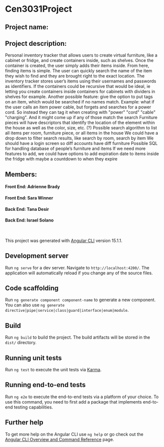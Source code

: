 # Cen3031Project

## Project name:

## Project description:

Personal inventory tracker that allows users to create virtual furniture, like a cabinet or fridge, and create containers inside, such as shelves. Once the container is created, the user simply adds their items inside. From here, finding items is simple. The user can quickly search the name of the item they wish to find and they are brought right to the exact location. The inventory tracker stores user’s items using their usernames and passwords as identifiers.
If the containers could be recursive that would be ideal, ie letting you create containers inside containers for cabinets with dividers in shelves for example.  Another possible feature: give the option to put tags on an item, which would be searched if no names match. 
Example: what if the user calls an item power cable, but forgets and searches for a power cord. So instead they can tag it when creating with "power" "cord" "cable" "charging". And it might come up if any of those match the search
Furniture pieces will have descriptors that identify the location of the element within the house as well as the color, size, etc. (?)
Possible search algorithm to list all items per room, furniture piece, or all items in the house
We could have a drop down to filter search results, like search by room, search by item
We should have a login screen so diff accounts have diff furniture
Possible SQL for handling database of people’s furniture and items
If we need more features to add, we could have options to add expiration date to items inside the fridge with maybe a countdown to when they expire

## Members:
#### Front End: Adrienne Brady
#### Front End: Sara Winner
#### Back End: Tana Desir
#### Back End: Israel Solano

<br/>

This project was generated with [Angular CLI](https://github.com/angular/angular-cli) version 15.1.1.

## Development server

Run `ng serve` for a dev server. Navigate to `http://localhost:4200/`. The application will automatically reload if you change any of the source files.

## Code scaffolding

Run `ng generate component component-name` to generate a new component. You can also use `ng generate directive|pipe|service|class|guard|interface|enum|module`.

## Build

Run `ng build` to build the project. The build artifacts will be stored in the `dist/` directory.

## Running unit tests

Run `ng test` to execute the unit tests via [Karma](https://karma-runner.github.io).

## Running end-to-end tests

Run `ng e2e` to execute the end-to-end tests via a platform of your choice. To use this command, you need to first add a package that implements end-to-end testing capabilities.

## Further help

To get more help on the Angular CLI use `ng help` or go check out the [Angular CLI Overview and Command Reference](https://angular.io/cli) page.
